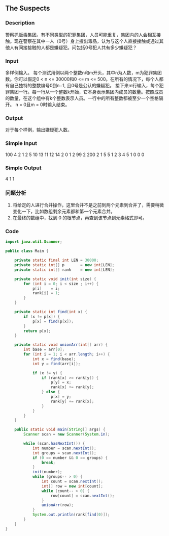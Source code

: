 ## The Suspects 

### Description
警察抓贩毒集团。有不同类型的犯罪集团，人员可能重复，集团内的人会相互接触。现在警察在其中一人（0号）身上搜出毒品，认为与这个人直接接触或通过其他人有间接接触的人都是嫌疑犯。问包括0号犯人共有多少嫌疑犯？

### Input
多样例输入。
每个测试用例以两个整数n和m开头，其中n为人数，m为犯罪集团数。你可以假定0 < n <= 30000和0 <= m <= 500。在所有的情况下，每个人都有自己独特的整数编号0到n−1, 且0号是公认的嫌疑犯。
接下来m行输入，每个犯罪集团一行。每一行从一个整数k开始，它本身表示集团内成员的数量。按照成员的数量，在这个组中有k个整数表示人员。一行中的所有整数都被至少一个空格隔开。
n = 0且m = 0时输入结束。

### Output
对于每个样例，输出嫌疑犯人数。

### Simple Input
100 4
2 1 2
5 10 13 11 12 14
2 0 1
2 99 2
200 2
1 5
5 1 2 3 4 5
1 0
0 0

### Simple Output
4
1
1

### 问题分析
1. 将给定的人进行合并操作，这里合并不是之前到两个元素到合并了，需要稍微变化一下，比如数组剩余元素都和第一个元素合并。
1. 在最终的数组中，找到 0 的根节点，再查到该节点到元素格式即可。

### Code
```java
import java.util.Scanner;

public class Main {

    private static final int LEN = 30000;
    private static int[] p       = new int[LEN];
    private static int[] rank    = new int[LEN];

    private static void init(int size) {
        for (int i = 0; i < size ; i++) {
            p[i]    = i;
            rank[i] = 1;
        }
    }

    private static int find(int x) {
        if (x != p[x]) {
            p[x] = find(p[x]);
        }
        return p[x];
    }

    private static void unionArr(int[] arr) {
        int base = arr[0];
        for (int i = 1; i < arr.length; i++) {
            int x = find(base);
            int y = find(arr[i]);

            if (x != y) {
                if (rank[x] >= rank[y]) {
                    p[y] = x;
                    rank[x] += rank[y];
                } else {
                    p[x] = y;
                    rank[y] += rank[x];
                }
            }
        }
    }

    public static void main(String[] args) {
        Scanner scan = new Scanner(System.in);

        while (scan.hasNextInt()) {
            int number = scan.nextInt();
            int groups = scan.nextInt();
            if (0 == number && 0 == groups) {
                break;
            }
            init(number);
            while (groups-- > 0) {
                int count = scan.nextInt();
                int[] row = new int[count];
                while (count-- > 0) {
                    row[count] = scan.nextInt();
                }
                unionArr(row);
            }
            System.out.println(rank[find(0)]);
        }
    }
}
```
